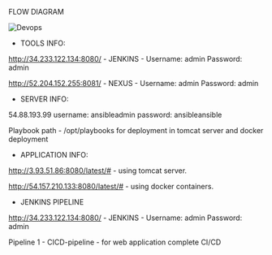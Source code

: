 FLOW DIAGRAM

![Devops](https://user-images.githubusercontent.com/64772793/121807562-4754a600-cc72-11eb-8ab5-0cdb11d9c6fa.PNG)


* TOOLS INFO:

http://34.233.122.134:8080/ - JENKINS -   Username: admin   Password: admin

http://52.204.152.255:8081/ -  NEXUS  -  Username: admin   Password: admin


* SERVER INFO:

54.88.193.99	username: ansibleadmin password: ansibleansible

Playbook path - /opt/playbooks  for deployment in tomcat server and docker deployment


* APPLICATION INFO:

http://3.93.51.86:8080/latest/#		- using tomcat server.

http://54.157.210.133:8080/latest/#	- using docker containers.


* JENKINS PIPELINE

http://34.233.122.134:8080/ - JENKINS -   Username: admin   Password: admin

Pipeline 1 - CICD-pipeline - for web application complete CI/CD



